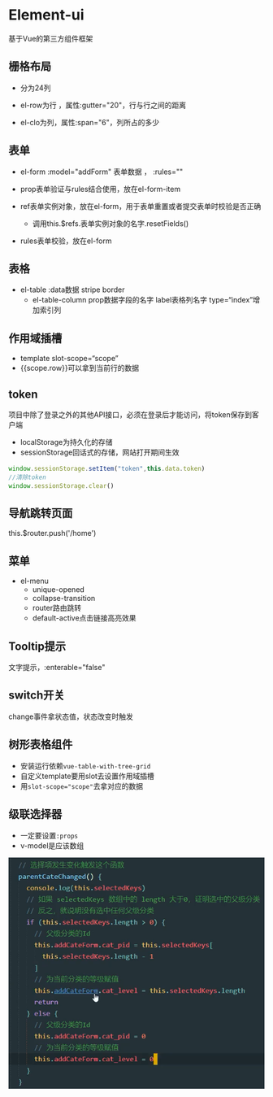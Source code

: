 # Element-ui

基于Vue的第三方组件框架



## 栅格布局

- 分为24列

- el-row为行 ，属性:gutter="20"，行与行之间的距离
- el-clo为列，属性:span="6"，列所占的多少



## 表单

- el-form    :model="addForm"  表单数据    ，  :rules=""

- prop表单验证与rules结合使用，放在el-form-item
- ref表单实例对象，放在el-form，用于表单重置或者提交表单时校验是否正确
  - 调用this.$refs.表单实例对象的名字.resetFields()
- rules表单校验，放在el-form



## 表格

- el-table  :data数据    stripe  border
  - el-table-column    prop数据字段的名字   label表格列名字   type=“index”增加索引列



## 作用域插槽

- template   slot-scope=“scope”
- {{scope.row}}可以拿到当前行的数据



## token

项目中除了登录之外的其他API接口，必须在登录后才能访问，将token保存到客户端

- localStorage为持久化的存储
- sessionStorage回话式的存储，网站打开期间生效

```javascript
window.sessionStorage.setItem("token",this.data.token)
//清除token
window.sessionStorage.clear()
```



## 导航跳转页面

this.$router.push('/home')



## 菜单

- el-menu
  - unique-opened
  - collapse-transition
  - router路由跳转
  - default-active点击链接高亮效果



## Tooltip提示

文字提示，:enterable="false"



## switch开关

change事件拿状态值，状态改变时触发



## 树形表格组件

- 安装运行依赖`vue-table-with-tree-grid`
- 自定义template要用slot去设置作用域插槽
- 用`slot-scope="scope"`去拿对应的数据



## 级联选择器

- 一定要设置`:props`
- v-model是应该数组

![image-20210718191659362](images/image-20210718191659362.png)